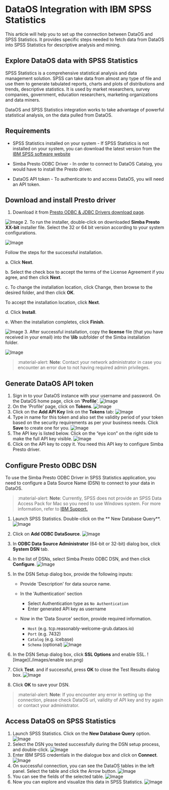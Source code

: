 # DataOS Integration with IBM SPSS Statistics

This article will help you to set up the connection between DataOS and SPSS Statistics. It provides specific steps needed to fetch data from DataOS into SPSS Statistics for descriptive analysis and mining.

## Explore DataOS data with SPSS Statistics

SPSS Statistics is a comprehensive statistical analysis and data management solution.  SPSS can take data from almost any type of file and use them to generate tabulated reports, charts and plots of distributions and trends, descriptive statistics. It is  used by market researchers, survey companies, government, education researchers, marketing organizations and data miners.

DataOS and SPSS Statistics integration works to take advantage of powerful statistical analysis, on the data pulled from DataOS. 

## Requirements
 
- SPSS Statistics installed on your system - If SPSS Statistics is not installed on your system, you can download the latest version from the <a href="https://www.ibm.com/analytics/spss-statistics-software" target="_blank">IBM SPSS software website</a>

- Simba Presto ODBC Driver - In order to connect to DataOS Catalog, you would have to install the Presto driver. 

- DataOS API token - To authenticate to and access DataOS, you will need an API token.

## Download and install Presto driver

1.  Download it from <a href="https://www.magnitude.com/drivers/presto-odbc-jdbc" target="_blank">Presto ODBC & JDBC Drivers download page</a>.
      
   ![Image](./images/integration-presto-download.png)
2.  To run the installer, double-click on downloaded **Simba Presto XX-bit** installer file. Select the 32 or 64 bit version according to your system configurations. 

![Image](./images/integration-presto-setup.png)

Follow the steps for the successful installation.

a. Click **Next**.

b. Select the check box to accept the terms of the License Agreement if you agree, and then click **Next**.

c. To change the installation location, click Change, then browse to the desired folder, and then click **OK**.

To accept the installation location, click **Next**.

d. Click **Install**.

e. When the installation completes, click **Finish**.

![Image](./images/integration-presto-setup-finish.png)
3. After successful installation, copy the **license** file (that you have received in your email) into the **\lib** subfolder of the Simba installation folder.

![Image](./images/integration-presto-license-lib.png)

> :material-alert: **Note**: Contact your network administrator in case you encounter an error due to not having required admin privileges.


## Generate DataOS API token

1. Sign in to your DataOS instance with your username and password. On the DataOS home page, click on '**Profile**'.
![Image](./images/integration-dataos-homepage.png)
2. On the 'Profile' page, click on **Tokens**.
![Image](./images/integration-dataos-profile.png)
3. Click on the **Add API Key** link on the **Tokens** tab:
![Image](./images/integration-dataos-token-apikey.png)
4. Type in name for this token and also set the validity period of your token based on the security requirements as per your business needs. Click **Save** to create one for you. 
![Image](./images/integration-add-key.png)
5. The API key is listed below. Click on the “eye icon” on the right side to make the full API key visible.
![Image](./images/integration-key-created.png)
6. Click on the API key to copy it. You need this API key to configure Simba Presto driver. 

## Configure Presto ODBC DSN 

To use the Simba Presto ODBC Driver in SPSS Statistics application, you need to configure a Data Source Name (DSN) to connect to your data in DataOS.

>:material-alert: **Note**: Currently, SPSS does not provide an SPSS Data Access Pack for Mac so you need to use Windows system. For more information, refer to <a href="https://www.ibm.com/support/pages/can-i-setup-odbc-data-sources-mac-import-data-spss" target="_blank">IBM Support.</a>

1. Launch SPSS Statistics. Double-click on the ** New Database Query**.
![Image](./images/integration-spss-new-database-query.png)

2. Click on **Add ODBC DataSource**.
![Image](./images/integration-spss-add-datasource.png)
3. In **ODBC Data Source Administrator** (64-bit or 32-bit) dialog box, click  **System DSN** tab.

4. In the list of DSNs, select Simba Presto ODBC DSN, and then click **Configure**.
![Image](./images/integration-odbc-systemdsn.png)
5. In the DSN Setup dialog box, provide the following inputs:

    - Provide 'Description' for data source name.

    - In the 'Authentication' section

        - Select Authentication type as `No Authentication`
        - Enter generated API key as username

    - Now in the 'Data Source' section, provide required information.

        - `Host` (e.g. tcp.reasonably-welcome-grub.dataos.io)
        - `Port` (e.g. 7432)
        - `Catalog` (e.g. icebase)
        - `Schema` (optional)
![Image](./images/integration-simba-dsn-setup.png)

6. In the DSN Setup dialog box, click **SSL Options** and enable SSL.
![Image](./images/enable ssn.png)
7. Click **Test**. and if successful, press **OK** to close the Test Results dialog box.
![Image](./images/integration-prestodsn-testsuccess.png)
8. Click **OK** to save your DSN. 

> :material-alert: **Note**: If you encounter any error in setting up the connection, please check DataOS url, validity of API key and try again or contact your administrator.

## Access DataOS on SPSS Statistics
1. Launch SPSS Statistics. Click on the **New Database Query** option. 
![Image](./images/integration-spss-new-database-query.png)
2. Select the DSN you tested successfully during the DSN setup process, and double-click.
![Image](./images/integration-spss-select-dsn.png)
4. Enter IBM SPSS credentials in the dialogue box and click on **Connect**.
![Image](./images/integration-spss-dsn-login.png)
5. On successful connection, you can see the DataOS tables in the left panel. Select the table and click the Arrow button. 
![Image](./images/integration-spss-select-table.png)
7. You can see the fields of the selected table.
![Image](./images/integration-spss-table-fields.png)
6. Now you can explore and visualize this data in SPSS Statistics.
![Image](./images/integration-spss-table-data.png)


